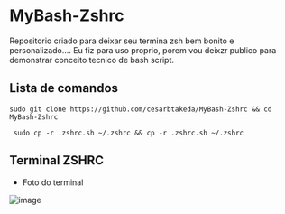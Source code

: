 # MyBash-Zshrc
Repositorio criado para deixar seu termina zsh bem bonito e personalizado.... Eu fiz para uso proprio, porem vou deixzr publico para demonstrar conceito tecnico de bash script.

## Lista de comandos
```
sudo git clone https://github.com/cesarbtakeda/MyBash-Zshrc && cd MyBash-Zshrc
```
```
 sudo cp -r .zshrc.sh ~/.zshrc && cp -r .zshrc.sh ~/.zshrc
```

## Terminal ZSHRC


- Foto do terminal
   
![image](https://github.com/user-attachments/assets/11f69391-fdd8-4938-8f5c-4b5285951000)
